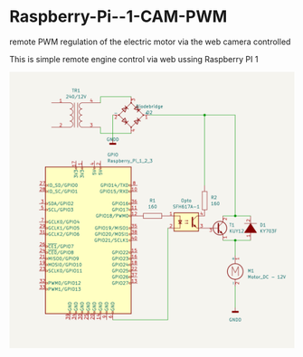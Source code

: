 # Raspberry-Pi--1-CAM-PWM
remote PWM regulation of the electric motor via the web camera controlled

This is simple remote engine control via web ussing Raspberry PI 1 

![Screenshot](schemaPWM.png)

